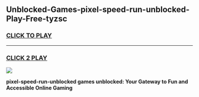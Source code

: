 
## Unblocked-Games-pixel-speed-run-unblocked-Play-Free-tyzsc
<h3>
<a href="https://premium76.site?title=pixel-speed-run-unblocked&ref=23A">CLICK TO PLAY</a></h3>
<hr>

<h3>
<a href="https://premium76.site?title=pixel-speed-run-unblocked&ref=23A">CLICK 2 PLAY</a>
  
</h3>

<a href="https://premium76.site?title=pixel-speed-run-unblocked&ref=23A"><img src="https://clearcache.store/games.png"></a>


**pixel-speed-run-unblocked games unblocked: Your Gateway to Fun and Accessible Online Gaming**

